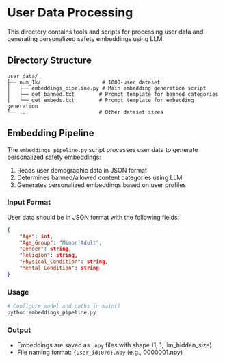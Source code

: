 # User Data Processing

This directory contains tools and scripts for processing user data and generating personalized safety embeddings using LLM.

## Directory Structure

```
user_data/
├── num_1k/                    # 1000-user dataset
│   ├── embeddings_pipeline.py # Main embedding generation script
│   ├── get_banned.txt        # Prompt template for banned categories
│   └── get_embeds.txt        # Prompt template for embedding generation
└── ...                       # Other dataset sizes
```

## Embedding Pipeline

The `embeddings_pipeline.py` script processes user data to generate personalized safety embeddings:

1. Reads user demographic data in JSON format
2. Determines banned/allowed content categories using LLM
3. Generates personalized embeddings based on user profiles

### Input Format

User data should be in JSON format with the following fields:
```json
{
    "Age": int,
    "Age_Group": "Minor|Adult",
    "Gender": string,
    "Religion": string,
    "Physical_Condition": string,
    "Mental_Condition": string
}
```

### Usage

```bash
# Configure model and paths in main()
python embeddings_pipeline.py
```

### Output

- Embeddings are saved as `.npy` files with shape (1, 1, llm_hidden_size)
- File naming format: `{user_id:07d}.npy` (e.g., 0000001.npy)
